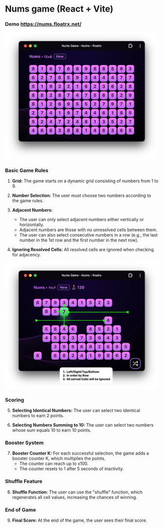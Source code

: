 # Nums game (React + Vite)

### Demo https://nums.floatrx.net/

![Screenshot](public/nums.png)

### Basic Game Rules

1. **Grid:**
   The game starts on a dynamic grid consisting of numbers from 1 to 9.

2. **Number Selection:**
   The user must choose two numbers according to the game rules.

3. **Adjacent Numbers:**

   - The user can only select adjacent numbers either vertically or horizontally.
   - Adjacent numbers are those with no unresolved cells between them.
   - The user can also select consecutive numbers in a row (e.g., the last number in the 1st row and the first number in the next row).

4. **Ignoring Resolved Cells:**
   All resolved cells are ignored when checking for adjacency.

![Screenshot](public/moves.png)

### Scoring

5. **Selecting Identical Numbers:**
   The user can select two identical numbers to earn 2 points.

6. **Selecting Numbers Summing to 10:**
   The user can select two numbers whose sum equals 10 to earn 10 points.

### Booster System

7. **Booster Counter K:**
   For each successful selection, the game adds a booster counter K, which multiplies the points.
   - The counter can reach up to x100.
   - The counter resets to 1 after 5 seconds of inactivity.

### Shuffle Feature

8. **Shuffle Function:**
   The user can use the "shuffle" function, which regenerates all cell values, increasing the chances of winning.

### End of Game

9. **Final Score:**
   At the end of the game, the user sees their final score.
